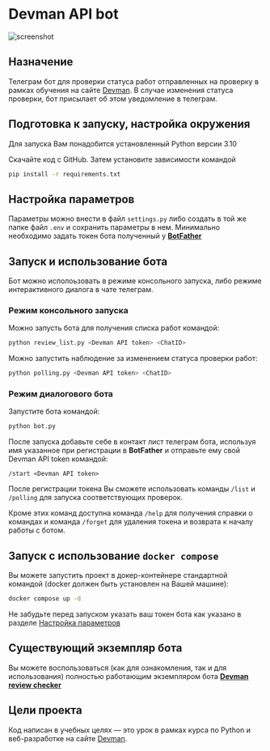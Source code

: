 # Devman API bot

![screenshot](https://dvmn.org/media/lessons/cYwOt-Mx3ZY.jpg)

## Назначение

Телеграм бот для проверки статуса работ отправленных на проверку в рамках обучения на сайте  [Devman](https://dvmn.org). В случае изменения статуса проверки, бот присылает об этом уведомление в телеграм.

## Подготовка к запуску, настройка окружения

Для запуска Вам понадобится установленный Python версии 3.10

Скачайте код с GitHub. Затем установите зависимости командой

```sh
pip install -r requirements.txt
```

## <a id="configure"> Настройка параметров</a>

Параметры можно внести в файл `settings.py` либо создать в той же папке файл `.env` и сохранить параметры в нем. Минимально необходимо задать токен бота полученный у [**BotFather**](https://telegram.me/BotFather)

## Запуск и использование бота

Бот можно исполоьзовать в режиме консольного запуска, либо режиме интерактивного диалога в чате телеграм.

### Режим консольного запуска

Можно запусть бота для получения списка работ командой:

```sh
python review_list.py <Devman API token> <ChatID>
```

Можно запустить наблюдение за изменением статуса проверки работ:

```sh
python polling.py <Devman API token> <ChatID>
```

### Режим диалогового бота

Запустите бота командой:

```sh
python bot.py
```

После запуска добавьте себе в контакт лист телеграм бота, используя имя указанное при регистрации в **BotFather** и отправьте ему свой Devman API token командой:

`/start <Devman API token>`

После регистрации токена Вы сможете использовать команды `/list` и `/polling` для запуска соответствующих проверок.

Кроме этих команд доступна команда `/help` для получения справки о командах и команда `/forget` для удаления токена и возврата к началу работы с ботом.

## Запуск с использование `docker compose`

Вы можете запустить проект в докер-контейнере стандартной командой (docker должен быть установлен на Вашей машине):

```sh
docker compose up -d
```

Не забудьте перед запуском указать ваш токен бота как указано в разделе [Настройка параметров](#configure)

## Существующий экземпляр бота

Вы можете воспользоваться (как для ознакомления, так и для использования) полностью работающим экземпляром бота [**Devman review checker**](https://telegram.me/dvmnAPIbot)

## Цели проекта

Код написан в учебных целях — это урок в рамках курса по Python и веб-разработке на сайте [Devman](https://dvmn.org).
